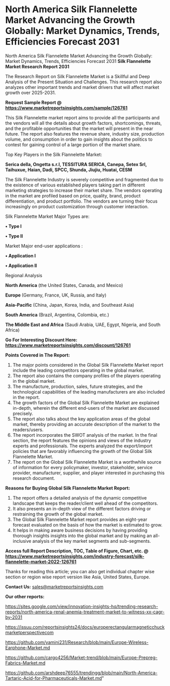 # North America Silk Flannelette Market Advancing the Growth Globally: Market Dynamics, Trends, Efficiencies Forecast 2031
North America Silk Flannelette Market Advancing the Growth Globally: Market Dynamics, Trends, Efficiencies Forecast 2031
<strong>Silk Flannelette Market Research Report 2031</strong>

The Research Report on Silk Flannelette Market is a Skillful and Deep Analysis of the Present Situation and Challenges. This research report also analyzes other important trends and market drivers that will affect market growth over 2025-2031.

<strong>Request Sample Report @ <a href=https://www.marketreportsinsights.com/sample/126761>https://www.marketreportsinsights.com/sample/126761</a></strong>

This Silk Flannelette market report aims to provide all the participants and the vendors will all the details about growth factors, shortcomings, threats, and the profitable opportunities that the market will present in the near future. The report also features the revenue share, industry size, production volume, and consumption in order to gain insights about the politics to contest for gaining control of a large portion of the market share.

Top Key Players in the Silk Flannelette Market:

<strong>Serica della, Ongetta s.r.l, TESSITURA SERICA, Canepa, Setex Srl, Taihuxue, Haian, Dadi, SPCC, Shunda, Jiujiu, Huatai, CESM</strong>

The Silk Flannelette Industry is severely competitive and fragmented due to the existence of various established players taking part in different marketing strategies to increase their market share. The vendors operating in the market are profiled based on price, quality, brand, product differentiation, and product portfolio. The vendors are turning their focus increasingly on product customization through customer interaction.

Silk Flannelette Market Major Types are:

<strong>• Type I

• Type II</strong>

Market Major end-user applications :

<strong>• Application I

• Application II</strong>

Regional Analysis

</u><strong><b>North America</b></strong> (the United States, Canada, and Mexico)

<strong><b>Europe </b></strong>(Germany, France, UK, Russia, and Italy)

<strong><b>Asia-Pacific</b></strong> (China, Japan, Korea, India, and Southeast Asia)

<strong><b>South America</b></strong> (Brazil, Argentina, Colombia, etc.)

<strong><b>The Middle East and Africa</b></strong> (Saudi Arabia, UAE, Egypt, Nigeria, and South Africa)

<strong>Go For Interesting Discount Here: <a href=https://www.marketreportsinsights.com/discount/126761>https://www.marketreportsinsights.com/discount/126761</a></strong>

<strong>Points Covered in The Report:</strong>
<ol>
  <li>The major points considered in the Global Silk Flannelette Market report include the leading competitors operating in the global market.</li>
  <li>The report also contains the company profiles of the players operating in the global market.</li>
  <li>The manufacture, production, sales, future strategies, and the technological capabilities of the leading manufacturers are also included in the report.</li>
  <li>The growth factors of the Global Silk Flannelette Market are explained in-depth, wherein the different end-users of the market are discussed precisely.</li>
  <li>The report also talks about the key application areas of the global market, thereby providing an accurate description of the market to the readers/users.</li>
  <li>The report incorporates the SWOT analysis of the market. In the final section, the report features the opinions and views of the industry experts and professionals. The experts analyzed the export/import policies that are favorably influencing the growth of the Global Silk Flannelette Market.</li>
  <li>The report on the Global Silk Flannelette Market is a worthwhile source of information for every policymaker, investor, stakeholder, service provider, manufacturer, supplier, and player interested in purchasing this research document.</li>
</ol>
<strong>Reasons for Buying Global Silk Flannelette Market Report:</strong>

<ol>
  <li>The report offers a detailed analysis of the dynamic competitive landscape that keeps the reader/client well ahead of the competitors.</li>
  <li>It also presents an in-depth view of the different factors driving or restraining the growth of the global market.</li>
  <li>The Global Silk Flannelette Market report provides an eight-year forecast evaluated on the basis of how the market is estimated to grow.</li>
  <li>It helps in making aware business decisions by having providing thorough insights insights into the global market and by making an all-inclusive analysis of the key market segments and sub-segments.</li>
</ol>
<strong>Access full Report Description, TOC, Table of Figure, Chart, etc. @ <a href=https://www.marketreportsinsights.com/industry-forecast/silk-flannelette-market-2022-126761>https://www.marketreportsinsights.com/industry-forecast/silk-flannelette-market-2022-126761</a></strong>


Thanks for reading this article; you can also get individual chapter wise section or region wise report version like Asia, United States, Europe.

<strong>Contact Us:</strong>
sales@marketreportsinsights.com

<strong>Our other reports:</strong>

<a href=https://sites.google.com/view/innovation-insights-hq/trending-research-reports/north-america-renal-anemia-treatment-market-to-witness-xx-cagr-by-2031>https://sites.google.com/view/innovation-insights-hq/trending-research-reports/north-america-renal-anemia-treatment-market-to-witness-xx-cagr-by-2031</a>

<a href=https://issuu.com/reportsinsights24/docs/europerectangularmagneticchuckmarketperspectivecom>https://issuu.com/reportsinsights24/docs/europerectangularmagneticchuckmarketperspectivecom</a>

<a href=https://github.com/yamini231/Research/blob/main/Europe-Wireless-Earphone-Market.md>https://github.com/yamini231/Research/blob/main/Europe-Wireless-Earphone-Market.md</a>

<a href=https://github.com/cargo4256/Market-trend/blob/main/Europe-Prepreg-Fabrics-Market.md>https://github.com/cargo4256/Market-trend/blob/main/Europe-Prepreg-Fabrics-Market.md</a>

<a href=https://github.com/arshdeep76555/trendingg/blob/main/North-America-Tartaric-Acid-for-Pharmaceuticals-Market.md>https://github.com/arshdeep76555/trendingg/blob/main/North-America-Tartaric-Acid-for-Pharmaceuticals-Market.md</a>"
